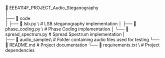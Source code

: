 📂 EEE4114F_PROJECT_Audio_Steganography\
│\
├── 📂 code\
│   ├── 📄 lsb.py \           # LSB steganography implementation
│   ├── 📄 phase_coding.py \  # Phase Coding implementation
│   └── 📄 spread_spectrum.py \# Spread Spectrum implementation
|\
├── 📂 audio_samples\         # Folder containing audio files used for testing
└── 📄 README.md             # Project documentation
└── 📄 requirements.txt  \    # Project dependencies
